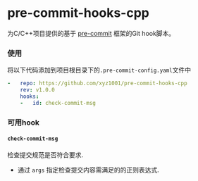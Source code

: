 pre-commit-hooks-cpp
================

为C/C++项目提供的基于 [pre-commit](https://pre-commit.com/) 框架的Git hook脚本。

### 使用

将以下代码添加到项目根目录下的`.pre-commit-config.yaml`文件中

```yaml
-   repo: https://github.com/xyz1001/pre-commit-hooks-cpp
    rev: v1.0.0
    hooks:
    -   id: check-commit-msg
```

### 可用hook

#### `check-commit-msg`
检查提交规范是否符合要求.
  - 通过 `args` 指定检查提交内容需满足的的正则表达式.

